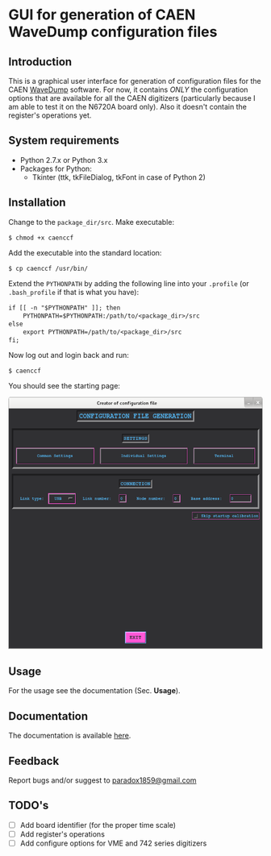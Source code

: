 # GUI for generation of CAEN WaveDump configuration files

## Introduction
This is a graphical user interface for generation of configuration files for the CAEN
[WaveDump](https://www.caen.it/products/caen-wavedump/) software. For now, it contains *ONLY* the configuration options that are
available for all the CAEN digitizers (particularly because I am able to test it on the
N6720A board only). Also it doesn't contain the register's operations yet.

## System requirements
  * Python 2.7.x or Python 3.x
  * Packages for Python:
    - Tkinter (ttk, tkFileDialog, tkFont in case of Python 2)

## Installation
Change to the `package_dir/src`. Make executable:
```
$ chmod +x caenccf
```
Add the executable into the standard location:
```
$ cp caenccf /usr/bin/
```
Extend the `PYTHONPATH` by adding the following line into your `.profile` (or `.bash_profile` if that is what you have):
```
if [[ -n "$PYTHONPATH" ]]; then
    PYTHONPATH=$PYTHONPATH:/path/to/<package_dir>/src
else
    export PYTHONPATH=/path/to/<package_dir>/src
fi;
```
Now log out and login back and run:
```
$ caenccf
```
You should see the starting page:

<p float="center">
  <img src="pictures/documentation/gui/start_page.png" height="500">
</p>

## Usage
For the usage see the documentation (Sec. **Usage**).

## Documentation
The documentation is available [here](/doc/users_guide.pdf).

## Feedback
Report bugs and/or suggest to paradox1859@gmail.com

## TODO's
- [ ] Add board identifier (for the proper time scale)
- [ ] Add register's operations
- [ ] Add configure options for VME and 742 series digitizers
